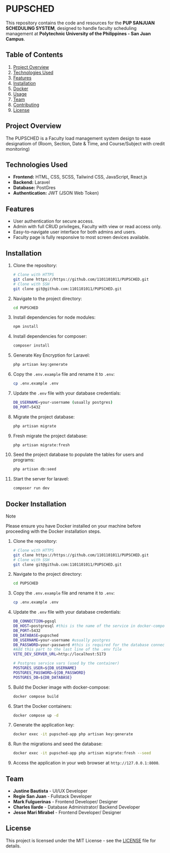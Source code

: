 # PUPSCHED

This repository contains the code and resources for the **PUP SANJUAN SCHEDULING SYSTEM**, designed to handle faculty scheduling management at **Polytechnic University of the Philippines - San Juan Campus**.

## Table of Contents

1. [Project Overview](#project-overview)
2. [Technologies Used](#technologies-used)
3. [Features](#features)
4. [Installation](#installation)
5. [Docker](#docker-installation)
6. [Usage](#usage)
7. [Team](#team)
8. [Contributing](#contributing)
9. [License](#license)

## Project Overview

The PUPSCHED is a Faculty load management system design to ease designatiom of (Room, Section, Date & Time, and Course/Subject with credit monitoring) 

## Technologies Used

- **Frontend:** HTML, CSS, SCSS, Tailwind CSS, JavaScript, React.js
- **Backend:** Laravel
- **Database:** PostGres
- **Authentication:** JWT (JSON Web Token)


## Features

- User authentication for secure access.
- Admin with full CRUD privileges, Faculty with view or read access only. 
- Easy-to-navigate user interface for both admins and users.
- Faculty page is fully responsive to most screen devices available.

## Installation

1. Clone the repository:

    ```bash
    # Clone with HTTPS
    git clone https://https://github.com/1101101011/PUPSCHED.git
    # Clone with SSH
    git clone git@github.com:1101101011/PUPSCHED.git
    ```

2. Navigate to the project directory:

    ```bash
    cd PUPSCHED
    ```

3. Install dependencies for node modules:

    ```bash
    npm install
    ```

4. Install dependencies for composer:

    ```bash
    composer install
    ```

5. Generate Key Encryption for Laravel:

    ```bash
    php artisan key:generate
    ```

6. Copy the `.env.example` file and rename it to `.env`:

    ```bash
    cp .env.example .env
    ```

7. Update the `.env` file with your database credentials:

    ```bash
    DB_USERNAME=your-username (usually postgres)
    DB_PORT=5432
    ```

8. Migrate the project database:

    ```bash
    php artisan migrate
    ```

9. Fresh migrate the project database:

    ```bash
    php artisan migrate:fresh
    ```

10. Seed the project database to populate the tables for users and programs:

    ```bash
    php artisan db:seed
    ```

11. Start the server for laravel:

    ```bash
    composer run dev

    ```

## Docker Installation
> [!NOTE]
> Please ensure you have Docker installed on your machine before proceeding with the Docker installation steps.

1. Clone the repository:

    ```bash
    # Clone with HTTPS
    git clone https://https://github.com/1101101011/PUPSCHED.git
    # Clone with SSH
    git clone git@github.com:1101101011/PUPSCHED.git
    ```

2. Navigate to the project directory:

    ```bash
    cd PUPSCHED
    ```

3. Copy the `.env.example` file and rename it to `.env`:

    ```bash
    cp .env.example .env
    ```
4. Update the `.env` file with your database credentials:

    ```bash
    DB_CONNECTION=pgsql
    DB_HOST=postgresql #this is the name of the service in docker-compose
    DB_PORT=5432
    DB_DATABASE=pupsched
    DB_USERNAME=your-username #usually postgres
    DB_PASSWORD=your-password #this is required for the database connection in docker container
    #Add this part to the last line of the .env file
    VITE_DEV_SERVER_URL=http://localhost:5173
    
    # Postgres service vars (used by the container)
    POSTGRES_USER=${DB_USERNAME}
    POSTGRES_PASSWORD=${DB_PASSWORD}
    POSTGRES_DB=${DB_DATABASE}

    ```

5. Build the Docker image with docker-compose:

    ```bash
    docker compose build
    ```
6. Start the Docker containers:

    ```bash
    docker compose up -d
    ```
7. Generate the application key:

    ```bash
    docker exec -it pupsched-app php artisan key:generate
    ```
8. Run the migrations and seed the database:

    ```bash
    docker exec -it pupsched-app php artisan migrate:fresh --seed
    ```
9. Access the application in your web browser at `http://127.0.0.1:8000`.



## Team

- **Justine Bautista** - UI/UX Developer
- **Regie San Juan** - Fullstack Developer
- **Mark Fulguerinas** - Frontend Developer/ Designer
- **Charles Ilarde** - Database Administrator/ Backend Developer
- **Jesse Mari Mirabel** - Frontend Developer/ Designer

## License

This project is licensed under the MIT License - see the [LICENSE](LICENSE) file for details.
